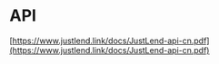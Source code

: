 # API

[https://www.justlend.link/docs/JustLend-api-cn.pdf](https://www.justlend.link/docs/JustLend-api-cn.pdf)
